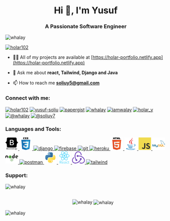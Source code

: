 
<h1 align="center">Hi 👋, I'm Yusuf</h1>
<h3 align="center">A Passionate Software Engineer</h3>

<p align="left"> <img src="https://komarev.com/ghpvc/?username=whalay&label=Profile%20views&color=0e75b6&style=flat" alt="whalay" /> </p>

<p align="left"> <a href="https://twitter.com/holar102" target="blank"><img src="https://img.shields.io/twitter/follow/holar102?logo=twitter&style=for-the-badge" alt="holar102" /></a> </p>

- 👨‍💻 All of my projects are available at [https://holar-portfolio.netlify.app](https://holar-portfolio.netlify.app)

- 💬 Ask me about **react, Tailwind, Django and Java**

- 📫 How to reach me **soliuy5@gmail.com**

<h3 align="left">Connect with me:</h3>
<p align="left">
<a href="https://twitter.com/holar102" target="blank"><img align="center" src="https://raw.githubusercontent.com/rahuldkjain/github-profile-readme-generator/master/src/images/icons/Social/twitter.svg" alt="holar102" height="30" width="40" /></a>
<a href="https://linkedin.com/in/yusuf-soliu" target="blank"><img align="center" src="https://raw.githubusercontent.com/rahuldkjain/github-profile-readme-generator/master/src/images/icons/Social/linked-in-alt.svg" alt="yusuf-soliu" height="30" width="40" /></a>
<a href="https://stackoverflow.com/users/papergist" target="blank"><img align="center" src="https://raw.githubusercontent.com/rahuldkjain/github-profile-readme-generator/master/src/images/icons/Social/stack-overflow.svg" alt="papergist" height="30" width="40" /></a>
<a href="https://codesandbox.com/whalay" target="blank"><img align="center" src="https://raw.githubusercontent.com/rahuldkjain/github-profile-readme-generator/master/src/images/icons/Social/codesandbox.svg" alt="whalay" height="30" width="40" /></a>
<a href="https://instagram.com/iamwalay" target="blank"><img align="center" src="https://raw.githubusercontent.com/rahuldkjain/github-profile-readme-generator/master/src/images/icons/Social/instagram.svg" alt="iamwalay" height="30" width="40" /></a>
<a href="https://dribbble.com/holar_y" target="blank"><img align="center" src="https://raw.githubusercontent.com/rahuldkjain/github-profile-readme-generator/master/src/images/icons/Social/dribbble.svg" alt="holar_y" height="30" width="40" /></a>
<a href="https://hashnode.com/@whalay" target="blank"><img align="center" src="https://raw.githubusercontent.com/rahuldkjain/github-profile-readme-generator/master/src/images/icons/Social/hashnode.svg" alt="@whalay" height="30" width="40" /></a>
<a href="https://medium.com/@soliuy7" target="blank"><img align="center" src="https://raw.githubusercontent.com/rahuldkjain/github-profile-readme-generator/master/src/images/icons/Social/medium.svg" alt="@soliuy7" height="30" width="40" /></a>
</p>

<h3 align="left">Languages and Tools:</h3>
<p align="left"> <a href="https://getbootstrap.com" target="_blank" rel="noreferrer"> <img src="https://raw.githubusercontent.com/devicons/devicon/master/icons/bootstrap/bootstrap-plain-wordmark.svg" alt="bootstrap" width="40" height="40"/> </a> <a href="https://www.w3schools.com/css/" target="_blank" rel="noreferrer"> <img src="https://raw.githubusercontent.com/devicons/devicon/master/icons/css3/css3-original-wordmark.svg" alt="css3" width="40" height="40"/> </a> <a href="https://www.djangoproject.com/" target="_blank" rel="noreferrer"> <img src="https://cdn.worldvectorlogo.com/logos/django.svg" alt="django" width="40" height="40"/> </a> <a href="https://firebase.google.com/" target="_blank" rel="noreferrer"> <img src="https://www.vectorlogo.zone/logos/firebase/firebase-icon.svg" alt="firebase" width="40" height="40"/> </a> <a href="https://git-scm.com/" target="_blank" rel="noreferrer"> <img src="https://www.vectorlogo.zone/logos/git-scm/git-scm-icon.svg" alt="git" width="40" height="40"/> </a> <a href="https://heroku.com" target="_blank" rel="noreferrer"> <img src="https://www.vectorlogo.zone/logos/heroku/heroku-icon.svg" alt="heroku" width="40" height="40"/> </a> <a href="https://www.w3.org/html/" target="_blank" rel="noreferrer"> <img src="https://raw.githubusercontent.com/devicons/devicon/master/icons/html5/html5-original-wordmark.svg" alt="html5" width="40" height="40"/> </a> <a href="https://www.java.com" target="_blank" rel="noreferrer"> <img src="https://raw.githubusercontent.com/devicons/devicon/master/icons/java/java-original.svg" alt="java" width="40" height="40"/> </a> <a href="https://developer.mozilla.org/en-US/docs/Web/JavaScript" target="_blank" rel="noreferrer"> <img src="https://raw.githubusercontent.com/devicons/devicon/master/icons/javascript/javascript-original.svg" alt="javascript" width="40" height="40"/> </a> <a href="https://www.mysql.com/" target="_blank" rel="noreferrer"> <img src="https://raw.githubusercontent.com/devicons/devicon/master/icons/mysql/mysql-original-wordmark.svg" alt="mysql" width="40" height="40"/> </a> <a href="https://nodejs.org" target="_blank" rel="noreferrer"> <img src="https://raw.githubusercontent.com/devicons/devicon/master/icons/nodejs/nodejs-original-wordmark.svg" alt="nodejs" width="40" height="40"/> </a> <a href="https://postman.com" target="_blank" rel="noreferrer"> <img src="https://www.vectorlogo.zone/logos/getpostman/getpostman-icon.svg" alt="postman" width="40" height="40"/> </a> <a href="https://www.python.org" target="_blank" rel="noreferrer"> <img src="https://raw.githubusercontent.com/devicons/devicon/master/icons/python/python-original.svg" alt="python" width="40" height="40"/> </a> <a href="https://reactjs.org/" target="_blank" rel="noreferrer"> <img src="https://raw.githubusercontent.com/devicons/devicon/master/icons/react/react-original-wordmark.svg" alt="react" width="40" height="40"/> </a> <a href="https://redux.js.org" target="_blank" rel="noreferrer"> <img src="https://raw.githubusercontent.com/devicons/devicon/master/icons/redux/redux-original.svg" alt="redux" width="40" height="40"/> </a> <a href="https://tailwindcss.com/" target="_blank" rel="noreferrer"> <img src="https://www.vectorlogo.zone/logos/tailwindcss/tailwindcss-icon.svg" alt="tailwind" width="40" height="40"/> </a> </p>

<h3 align="left">Support:</h3>
<p><a href="https://ko-fi.com/whalay"> <img align="left" src="https://cdn.ko-fi.com/cdn/kofi3.png?v=3" height="50" width="210" alt="whalay" /></a></p><br><br>

<p><img align="left" src="https://github-readme-stats.vercel.app/api/top-langs?username=whalay&show_icons=true&locale=en&layout=compact" alt="whalay" /></p>

<p>&nbsp;<img align="center" src="https://github-readme-stats.vercel.app/api?username=whalay&show_icons=true&locale=en" alt="whalay" /></p>

<p><img align="center" src="https://github-readme-streak-stats.herokuapp.com/?user=whalay&" alt="whalay" /></p>
